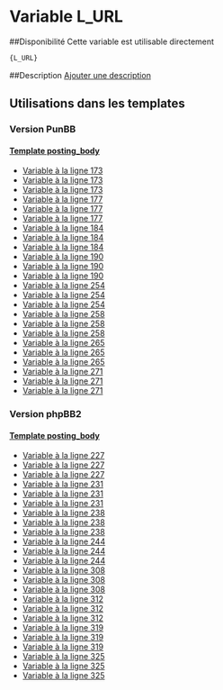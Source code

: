 # Variable L_URL

##Disponibilité
Cette variable est utilisable directement

```html
{L_URL}
```

##Description
[Ajouter une description](https://fa-tvars.appspot.com/var/L_URL)

## Utilisations dans les templates

### Version PunBB

#### [Template posting_body](punbb/posting_body.md#readme)
* [Variable &agrave; la ligne 173](../punbb/posting_body.tpl#L173)
* [Variable &agrave; la ligne 173](../punbb/posting_body.tpl#L173)
* [Variable &agrave; la ligne 173](../punbb/posting_body.tpl#L173)
* [Variable &agrave; la ligne 177](../punbb/posting_body.tpl#L177)
* [Variable &agrave; la ligne 177](../punbb/posting_body.tpl#L177)
* [Variable &agrave; la ligne 177](../punbb/posting_body.tpl#L177)
* [Variable &agrave; la ligne 184](../punbb/posting_body.tpl#L184)
* [Variable &agrave; la ligne 184](../punbb/posting_body.tpl#L184)
* [Variable &agrave; la ligne 184](../punbb/posting_body.tpl#L184)
* [Variable &agrave; la ligne 190](../punbb/posting_body.tpl#L190)
* [Variable &agrave; la ligne 190](../punbb/posting_body.tpl#L190)
* [Variable &agrave; la ligne 190](../punbb/posting_body.tpl#L190)
* [Variable &agrave; la ligne 254](../punbb/posting_body.tpl#L254)
* [Variable &agrave; la ligne 254](../punbb/posting_body.tpl#L254)
* [Variable &agrave; la ligne 254](../punbb/posting_body.tpl#L254)
* [Variable &agrave; la ligne 258](../punbb/posting_body.tpl#L258)
* [Variable &agrave; la ligne 258](../punbb/posting_body.tpl#L258)
* [Variable &agrave; la ligne 258](../punbb/posting_body.tpl#L258)
* [Variable &agrave; la ligne 265](../punbb/posting_body.tpl#L265)
* [Variable &agrave; la ligne 265](../punbb/posting_body.tpl#L265)
* [Variable &agrave; la ligne 265](../punbb/posting_body.tpl#L265)
* [Variable &agrave; la ligne 271](../punbb/posting_body.tpl#L271)
* [Variable &agrave; la ligne 271](../punbb/posting_body.tpl#L271)
* [Variable &agrave; la ligne 271](../punbb/posting_body.tpl#L271)

### Version phpBB2

#### [Template posting_body](subsilver/posting_body.md#readme)
* [Variable &agrave; la ligne 227](../subsilver/posting_body.tpl#L227)
* [Variable &agrave; la ligne 227](../subsilver/posting_body.tpl#L227)
* [Variable &agrave; la ligne 227](../subsilver/posting_body.tpl#L227)
* [Variable &agrave; la ligne 231](../subsilver/posting_body.tpl#L231)
* [Variable &agrave; la ligne 231](../subsilver/posting_body.tpl#L231)
* [Variable &agrave; la ligne 231](../subsilver/posting_body.tpl#L231)
* [Variable &agrave; la ligne 238](../subsilver/posting_body.tpl#L238)
* [Variable &agrave; la ligne 238](../subsilver/posting_body.tpl#L238)
* [Variable &agrave; la ligne 238](../subsilver/posting_body.tpl#L238)
* [Variable &agrave; la ligne 244](../subsilver/posting_body.tpl#L244)
* [Variable &agrave; la ligne 244](../subsilver/posting_body.tpl#L244)
* [Variable &agrave; la ligne 244](../subsilver/posting_body.tpl#L244)
* [Variable &agrave; la ligne 308](../subsilver/posting_body.tpl#L308)
* [Variable &agrave; la ligne 308](../subsilver/posting_body.tpl#L308)
* [Variable &agrave; la ligne 308](../subsilver/posting_body.tpl#L308)
* [Variable &agrave; la ligne 312](../subsilver/posting_body.tpl#L312)
* [Variable &agrave; la ligne 312](../subsilver/posting_body.tpl#L312)
* [Variable &agrave; la ligne 312](../subsilver/posting_body.tpl#L312)
* [Variable &agrave; la ligne 319](../subsilver/posting_body.tpl#L319)
* [Variable &agrave; la ligne 319](../subsilver/posting_body.tpl#L319)
* [Variable &agrave; la ligne 319](../subsilver/posting_body.tpl#L319)
* [Variable &agrave; la ligne 325](../subsilver/posting_body.tpl#L325)
* [Variable &agrave; la ligne 325](../subsilver/posting_body.tpl#L325)
* [Variable &agrave; la ligne 325](../subsilver/posting_body.tpl#L325)